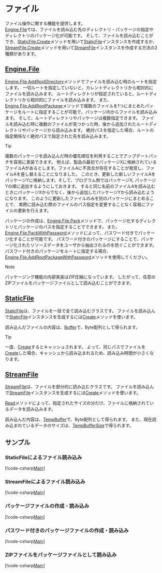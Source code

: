 # ファイル

ファイル操作に関する機能を提供します。  
[Engine.File](xref:Altseed2.File)では、ファイルを読み込む先のディレクトリ・パッケージの指定やディレクトリのパッケージ化が可能です。
そして、ファイルを読み込むことができ、[StaticFile.Create](xref:Altseed2.StaticFile.Create(System.String))メソッドを用いて[StaticFile](xref:Altseed2.StaticFile)インスタンスを作成するか、[StreamFile.Create](xref:Altseed2.StreamFile.Create(System.String))メソッドを用いて[StreamFile](xref:Altseed2.StreamFile)インスタンスを作成する方法の2種類があります。  

## [Engine.File](xref:Altseed2.File)

[Engine.File.AddRootDirectory](xref:Altseed2.File.AddRootDirectory(System.String))メソッドでファイルを読み込む時のルートを指定します。
一切ルートを指定していないと、カレントディレクトリから相対的にファイルを読み込みます。
ルートディレクトリが指定されていると、ルートディレクトリから相対的にファイルを読み込みます。
また、[Engine.File.AddRootPackage](xref:Altseed2.File.AddRootPackage(System.String))メソッドで複数のファイルを1つにまとめたパッケージをルートに指定することが可能で、パッケージ内からファイルを読み込みます。
そして、ルートディレクトリやパッケージは複数指定できます。
ファイルを読み込む時に複数のファイルが見つかった時、後から追加されたルートディレクトリやパッケージから読み込みます。
絶対パスを指定した場合、ルートの指定関係なく絶対パスで指定された先を読み込みます。

> [!TIP]
> 複数のパッケージを読み込んだ時の優先順位を利用することでアップデートパッチを容易に実装できます。
> 例えば、製品の最初でパッケージXに格納されているファイルAがあるとします。ファイルAに不具合が存在することが発覚し、ファイルAを差し替えることになりました。
> このとき、更新した新しいファイルAをパッケージYに格納します。そして、プログラム側ではパッケージX, パッケージYの順に追加するようにしておきます。
> すると同じ名前のファイルAを読み込むときにパッケージXからでなく、後から追加したパッケージYから読み込むようになります。
> このように更新したファイルのみを別のパッケージにまとめることで、 実際に読み込む際のファイルのパス指定を変更することなく容易にファイルの更新を行えます。  

パッケージの作成は、[Engine.File.Pack](xref:Altseed2.File.Pack(System.String,System.String))メソッドで、パッケージ化するディレクトリとパッケージのパスを指定することでできます。
また、[Engine.File.PackWithPassword](xref:Altseed2.File.PackWithPassword(System.String,System.String,System.String))メソッドによって、パスワード付きでパッケージ化することが可能です。
パスワード付きのパッケージにすることで、パッケージ化されたリソースデータをユーザから抽出されるのを防ぐことができます。
パスワード付きのパッケージをルートに指定する場合、[Engine.File.AddRootPackageWithPassword](xref:Altseed2.File.AddRootPackageWithPassword(System.String,System.String))メソッドを使用してください。

> [!NOTE]
> パッケージング機能の内部実装はZIP圧縮になっています。
> したがって、任意のZIPファイルをパッケージファイルとして読み込むことができます。

## [StaticFile](xref:Altseed2.StaticFile)

[StaticFile](xref:Altseed2.StaticFile)は、ファイルを一括で全て読み込むクラスです。
ファイルを読み込んで[StaticFile](xref:Altseed2.StaticFile)インスタンスを生成するには[Create](xref:Altseed2.StaticFile.Create(System.String))メソッドを使います。  

読み込んだファイルの内容は、[Buffer](xref:Altseed2.StaticFile.Buffer)で、Byte配列として得られます。

> [!TIP]
> 一度、[Create](xref:Altseed2.StaticFile.Create(System.String))するとキャッシュされます。
> よって、同じパスでファイルを[Create](xref:Altseed2.StaticFile.Create(System.String))した場合、キャッシュから読み込まれるため、読み込み時間が小さくなります。

## [StreamFile](xref:Altseed2.StreamFile)

[StreamFile](xref:Altseed2.StaticFile)は、ファイルを部分的に読み込むクラスです。
ファイルを読み込んで[StreamFile](xref:Altseed2.StreamFile)インスタンスを生成するには[Create](xref:Altseed2.StreamFile.Create(System.String))メソッドを使います。  

[Read](xref:Altseed2.StreamFile.Read(System.Int32))メソッドによって、指定されたサイズの分だけ、ファイルに格納されているデータを読み込みます。  

読み込んだ内容は、[TempBuffer](xref:Altseed2.StreamFile.TempBuffer)で、Byte配列として得られます。
また、現在読み込まれているデータのサイズは、[TempBufferSize](xref:Altseed2.StreamFile.TempBufferSize)で得られます。  

## サンプル

### StaticFileによるファイル読み込み

[!code-csharp[Main](../../Src/Samples/File/StaticFile.cs)]

### StreamFileによるファイル読み込み

[!code-csharp[Main](../../Src/Samples/File/StreamFile.cs)]

### パッケージファイルの作成・読み込み

[!code-csharp[Main](../../Src/Samples/File/Package.cs)]

### パスワード付きのパッケージファイルの作成・読み込み

[!code-csharp[Main](../../Src/Samples/File/PackageWithPasssword.cs)]

### ZIPファイルをパッケージファイルとして読み込み

[!code-csharp[Main](../../Src/Samples/File/PackageFromZip.cs)]
